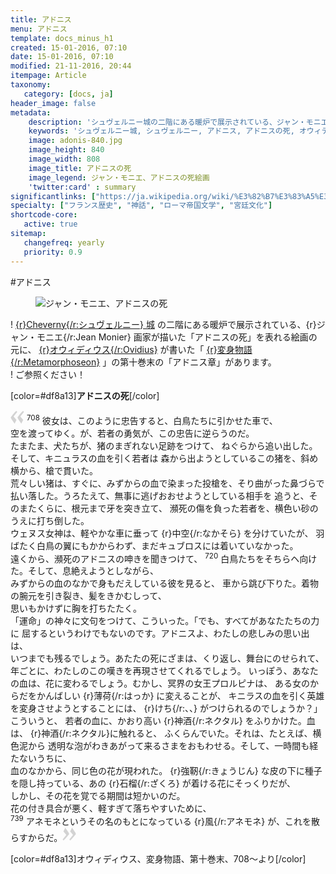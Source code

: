```yaml
---
title: アドニス
menu: アドニス
template: docs_minus_h1
created: 15-01-2016, 07:10
date: 15-01-2016, 07:10
modified: 21-11-2016, 20:44
itempage: Article
taxonomy:
   category: [docs, ja]
header_image: false
metadata:
    description: 'シュヴェルニー城の二階にある暖炉で展示されている、ジャン・モニエ画家が描いたアドニスの死を表れる絵画の元に、オウィディウス作家が書いた変身物語の第十巻末のアドニス章を語る文書'
    keywords: 'シュヴェルニー城, シュヴェルニー, アドニス, アドニスの死, オウィディウス, 変身物語, ジャン・モニエ'
    image: adonis-840.jpg
    image_height: 840
    image_width: 808
    image_title: アドニスの死
    image_legend: ジャン・モニエ、アドニスの死絵画
    'twitter:card' : summary
significantlinks: ["https://ja.wikipedia.org/wiki/%E3%82%B7%E3%83%A5%E3%83%B4%E3%82%A7%E3%83%AB%E3%83%8B%E3%83%BC%E5%9F%8E"]
specialty: ["フランス歴史", "神話", "ローマ帝国文学", "宮廷文化"]
shortcode-core:
   active: true
sitemap:
   changefreq: yearly
   priority: 0.9
---
```

#アドニス

<figure><picture>
<source sizes="(max-width: 767px) 98vw, 52vw" srcset="
/user/sites/docs/pages/01.reference/03.chateaux-de-la-loire/03.cheverny/01.adonis/adonis-280.webp 280w,
/user/sites/docs/pages/01.reference/03.chateaux-de-la-loire/03.cheverny/01.adonis/adonis-380.webp 380w,
/user/sites/docs/pages/01.reference/03.chateaux-de-la-loire/03.cheverny/01.adonis/adonis-480.webp 480w,
/user/sites/docs/pages/01.reference/03.chateaux-de-la-loire/03.cheverny/01.adonis/adonis-640.webp 640w,
/user/sites/docs/pages/01.reference/03.chateaux-de-la-loire/03.cheverny/01.adonis/adonis-840.webp 840w" type="image/webp">
<img src="/user/sites/docs/pages/01.reference/03.chateaux-de-la-loire/03.cheverny/01.adonis/adonis-840.jpg" sizes="(max-width: 767px) 98vw, 52vw" srcset="
/user/sites/docs/pages/01.reference/03.chateaux-de-la-loire/03.cheverny/01.adonis/adonis-280.jpg 280w,
/user/sites/docs/pages/01.reference/03.chateaux-de-la-loire/03.cheverny/01.adonis/adonis-380.jpg 380w,
/user/sites/docs/pages/01.reference/03.chateaux-de-la-loire/03.cheverny/01.adonis/adonis-480.jpg 480w,
/user/sites/docs/pages/01.reference/03.chateaux-de-la-loire/03.cheverny/01.adonis/adonis-640.jpg 640w,
/user/sites/docs/pages/01.reference/03.chateaux-de-la-loire/03.cheverny/01.adonis/adonis_840.jpp 840w" title="ジャン・モニエ、アドニスの死" alt="ジャン・モニエ、アドニスの死" class="class-diane-img">
</picture></figure>

! [{r}Cheverny{/r:シュヴェルニー} 城][1] の二階にある暖炉で<wbr>展示されている、{r}ジャン・モニエ{/r:Jean&#160;Monier} 画家が描いた「アドニスの死」を表れる絵画の元に、 [{r}オウィディウス{/r:Ovidius}][2] が書いた「 [{r}変身物語{/r:Metamorphoseon}][3] 」の第十巻末の「アドニス章」があります。  
! ご参照ください！

[color=#df8a13]**アドニスの死**[/color]  

<span><svg xmlns="http://www.w3.org/2000/svg" version="1" width="22px" height="22px" viewBox="0 0 78 78" fill="lightgrey" opacity="1"><path d="M76.5 9.0009L57.0898 32.605c-.88226 1.10283-.88226 1.54397-.88226 1.76454 0 1.10286 1.76455 3.30857 2.8674 4.632l13.0167 14.99877L61.50123 74.9545 50.4727 59.51456c-2.87047-3.97028-10.80793-15.88413-10.80793-19.19267 0-1.76458.6617-2.4263 6.6171-9.7051C60.8395 12.74754 63.04522 10.98297 70.98575 3.0455L76.5 9.00092zm-38.16172 0L18.9281 32.605c-.88228 1.10283-.88228 1.54397-.88228 1.76454 0 1.10286 1.76457 3.30857 2.86742 4.632L33.92688 54.0003 23.3395 74.9545 12.30793 59.51456C9.44053 55.54428 1.5 43.63043 1.5 40.3219c0-1.76458.6617-2.4263 6.6171-9.7051C22.67475 12.74754 24.88043 10.98297 32.82097 3.0455l5.51732 5.9554z"/></svg></span>
<sup>708</sup> 彼女は、このように忠告すると、白鳥たちに引かせた車で、   
空を渡ってゆく。が、若者の勇気が、この忠告に逆らうのだ。   
たまたま、犬たちが、猪のまぎれない足跡を<wbr>つけて、
ねぐらから<wbr>追い出した。そして、キニュラスの血を引く<wbr>若者は
森から出ようと<wbr>しているこの猪を、斜め横から、槍で貫いた。  
荒々しい猪は、すぐに、みずからの血で染まった<wbr>投槍を、そり曲がった<wbr>鼻づらで
払い落した。うろたえて、無事に逃げ<wbr>おおせようとしている<wbr>相手を
追うと、そのまたくらに、根元まで<wbr>牙を突き立て、
瀕死の傷を<wbr>負った若者を、横色い砂のうえに<wbr>打ち倒した。  
ウェヌス女神は、軽やかな<wbr>車に垂って {r}中空{/r:なかそら} を<wbr>分けていたが、 
羽ばたく<wbr>白鳥の翼にもかからわず、まだキュブロスに<wbr>は着いていなかった。  
遠くから、瀕死の<wbr>アドニスの呻きを聞き<wbr>つけて、
<sup>720</sup> 白鳥たちを<wbr>そちらヘ向けた。そして、息絶えようとしながら、    
みずからの血のなかで<wbr>身もだえしている彼を<wbr>見ると、
車から跳び<wbr>下りた。着物の腕元を<wbr>引き裂き、髪を<wbr>きかむしって、    
思いもかけずに胸を<wbr>打ちたたく。  
「運命」の神々に文句を<wbr>つけて、こういった。「でも、すべてが<wbr>あなたたちの力に
屈すると<wbr>いうわけでもないのです。アドニスよ、わたしの<wbr>悲しみの思い出は、  
いつまでも残るでしょう。あたたの死にざまは、くり返し、舞台に<wbr>のせられて、
年ごとに、わたしのこの嘆きを<wbr>再現させて<wbr>くれるでしょう。
いっぽう、あなたの血は、花に変わるでしょう。むかし、冥界の女王<wbr>プロルピナは、
ある女の<wbr>からだをかんばしい {r}薄荷{/r:はっか} に<wbr>変えることが、
キニラスの血を引く英雄を<wbr>変身させようとする<wbr>ことには、 {r}けち{/r:、、} が<wbr>つけられるのでしょうか？」こういうと、
若者の<wbr>血に、かおり高い {r}神酒{/r:ネクタル} を<wbr>ふりかけた。血は、 {r}神酒{/r:ネクタル}に<wbr>触れると、
ふくらんで<wbr>いた。それは、たとえば、横色泥から
透明な泡が<wbr>わきあがって来るさまを<wbr>おもわせる。そして、一時間も経たないうちに、  
血のなかから、同じ色の<wbr>花が現われた。
{r}強靭{/r:きょうじん} な<wbr>皮の下に種子を隠し<wbr>持っている、あの {r}石榴{/r:ざくろ} が<wbr>着ける花にそっくりだが、  
しかし、その花を覚でる<wbr>期間は短かいのだ。  
花の付き具合が悪く、軽すぎて落ちやすいために、  
<sup>739</sup> アネモネというその名の<wbr>もとになっている {r}風{/r:アネモネ} が、これを散らすからだ。<span><svg xmlns="http://www.w3.org/2000/svg" version="1" width="22px" height="22px" viewBox="0 0 78 78" fill="lightgrey" opacity="1"><path d="M1.5 68.9991L20.9102 45.395c.88226-1.10283.88226-1.54397.88226-1.76454 0-1.10286-1.76455-3.30857-2.8674-4.632L5.90836 23.9997 16.49877 3.0455 27.5273 18.48544c2.87047 3.97028 10.80793 15.88413 10.80793 19.19267 0 1.76458-.6617 2.4263-6.6171 9.7051C17.1605 65.25246 14.95478 67.01703 7.01425 74.9545L1.5 68.99908zm38.16172 0L59.0719 45.395c.88228-1.10283.88228-1.54397.88228-1.76454 0-1.10286-1.76457-3.30857-2.86742-4.632L44.07312 23.9997 54.6605 3.0455l11.03157 15.43992C68.55947 22.45572 76.5 34.36957 76.5 37.6781c0 1.76458-.6617 2.4263-6.6171 9.7051C55.32526 65.25246 53.11957 67.01703 45.17904 74.9545l-5.51732-5.9554z"/></svg></span> 

[color=#df8a13]オウィディウス、変身物語、第十巻末、708～より[/color]  

[1]: https://ja.wikipedia.org/wiki/%E3%82%B7%E3%83%A5%E3%83%B4%E3%82%A7%E3%83%AB%E3%83%8B%E3%83%BC%E5%9F%8E "https://ja.wikipedia.org/wiki/シュヴェルニー城"
[2]: https://ja.wikipedia.org/wiki/%E3%82%AA%E3%82%A6%E3%82%A3%E3%83%87%E3%82%A3%E3%82%A6%E3%82%B9 "https://ja.wikipedia.org/wiki/オウィディウス"
[3]: https://ja.wikipedia.org/wiki/%E5%A4%89%E8%BA%AB%E7%89%A9%E8%AA%9E "https://ja.wikipedia.org/wiki/変身物語"